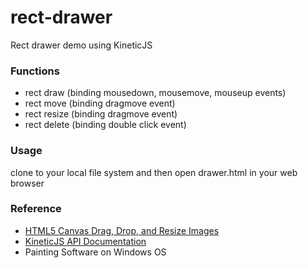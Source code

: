 rect-drawer
===========

Rect drawer demo using KineticJS

### Functions
 - rect draw (binding mousedown, mousemove, mouseup events)
 - rect move (binding dragmove event)
 - rect resize (binding dragmove event)
 - rect delete (binding double click event)

### Usage
clone to your local file system and then open drawer.html in your web browser

### Reference
 - [HTML5 Canvas Drag, Drop, and Resize Images](http://www.html5canvastutorials.com/labs/html5-canvas-drag-and-drop-resize-and-invert-images/)
 - [KineticJS API Documentation](http://kineticjs.com/docs/)
 - Painting Software on Windows OS
